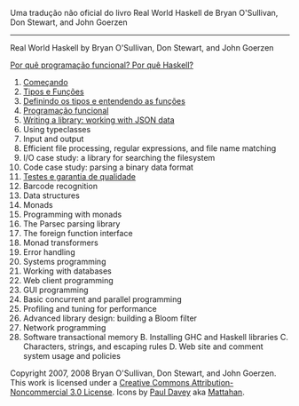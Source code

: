 
Uma tradução não oficial do livro Real World Haskell 
de Bryan O'Sullivan, Don Stewart, and John Goerzen

-------------------------------------------------------

Real World Haskell by Bryan O'Sullivan, Don Stewart, and John Goerzen


[Por quê programação funcional? Por quê Haskell?](porque_haskell)
1. [Começando](cap1)
2. [Tipos e Funções](cap2)
3. [Definindo os tipos e entendendo as funções](cap3)
4. [Programação funcional](cap4)
5. [Writing a library: working with JSON data](cap5)
6. Using typeclasses
7. Input and output
8. Efficient file processing, regular expressions, and file name matching
9. I/O case study: a library for searching the filesystem
10. Code case study: parsing a binary data format
11. [Testes e garantia de qualidade](cap11)
12. Barcode recognition
13. Data structures
14. Monads
15. Programming with monads
16. The Parsec parsing library
17. The foreign function interface
18. Monad transformers
19. Error handling
20. Systems programming
21. Working with databases
22. Web client programming
23. GUI programming
24. Basic concurrent and parallel programming
25. Profiling and tuning for performance
26. Advanced library design: building a Bloom filter
27. Network programming
28. Software transactional memory
B. Installing GHC and Haskell libraries
C. Characters, strings, and escaping rules
D. Web site and comment system usage and policies

Copyright 2007, 2008 Bryan O'Sullivan, Don Stewart, and John Goerzen. This work is licensed under a [Creative Commons Attribution-Noncommercial 3.0 License](http://creativecommons.org/licenses/by-nc/3.0/). Icons by [Paul Davey](mailto:mattahan@gmail.com) aka [Mattahan](http://mattahan.deviantart.com/).

